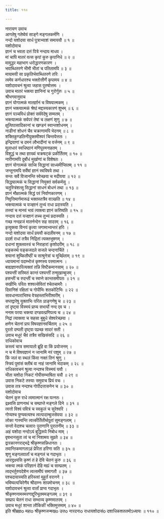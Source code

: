 ```yaml
---
title: ११०

---
```

नारायण उवाच  
आगतेषु गतेष्वेवं साङ्गे मङ्गलकर्मणि ।  
नन्दो यशोदया सार्ध पुत्राभ्याशं समाययौ ॥ १ ॥  
यशोदोवाच  
ज्ञानं च भवता दत्तं पित्रे नन्दाय माधव ।  
मां चापि मातरं वत्स कृपां कुरु कृपानिधे ॥ २ ॥  
मामुद्धर महाभाग धरोद्धारणकारण ।  
भवाब्धितरणे भीमौ भीतां च पतितामपि ॥ ३ ॥  
मायामयी सा प्रकृतिर्भवाब्धितरणे तरिः ।  
त्वमेव कर्णधारश्च भक्तोत्तीर्णे कृपामय ॥ ४ ॥  
यशोदावचनं श्रुत्वा जहास पुरुषोत्तमः ।  
उवाच मातरं भक्त्या ज्ञानिनां च गुरोर्गुरुः ॥ ५ ॥  
श्रीभगवानुवाच  
ज्ञानं योगात्मकं मातर्ज्ञानं च विषयात्मकम् ।  
ज्ञानं भक्त्यात्मकं श्रेष्ठं मद्दास्यकारणं शुभम् ॥ ६ ॥  
ज्ञानं पञ्चविधं प्रोक्तं सर्ववेदेषु सम्मतम् ।  
भक्त्यात्मकं सर्वपरं तेषां च लक्षणं शृणु ॥ ७ ॥  
क्षुत्पिपासादिकानां च खण्डनं स्वान्तशोधनम् ।  
नाडीनां शोधनं चैव चक्राणामपि भेदनम् ॥ ८ ॥  
शक्तिकुण्डलिनीयुक्तमीश्वरं चिन्तयेत्ततः ।  
इन्द्रियाणां च दमनं लौभादीनां च वर्जनम् ॥ ९ ॥  
मूलाधारं स्वधिष्ठानं मणिपूरमनाहतम् ।  
विशुद्धं च तथा ज्ञाख्यं चक्रषट्कं प्रकीर्तितम् ॥ १० ॥  
नारीणामपि दुर्बोधं मुर्खाणां च विशेषतः ।  
ज्ञानं योगात्मकं साध्वि सिद्धानां साध्यमीप्सितम् ॥ ११ ॥  
जन्तूनामपि सर्वेषां ज्ञानं स्वविषये तथा ।  
सन्तः सर्वे विजानन्ति स्वेच्छया च मदीयया ॥ १२ ॥  
सिद्ध्यात्मकं च सिद्धानां नियुक्तं सर्वकर्मसु ।  
चतुस्त्रिंशत्सु सिद्धानां साधनं बोधनं तथा ॥ १३ ॥  
ज्ञानं मौक्षात्मकं सिद्धं परं निर्वाणकारणम् ।  
निवृत्तिमार्गमारूढं भक्तस्तत्रैव वाञ्छति ॥ १४ ॥  
भक्त्यात्मकं च यज्ज्ञानं तुभ्यं राधा प्रदास्यति ।  
तस्यां च मानवं भावं त्यक्त्वा ज्ञानं करिष्यति ॥ १५ ॥  
नन्दाय दत्तं यज्ज्ञानं तच्च तुभ्यं प्रदास्यति ।  
गच्छ नन्दव्रजं मातर्नन्देन सह सादरम् ॥ १६ ॥  
इत्युक्त्वा विनयं कृत्वा जगामाभ्यन्तरं हरिः ।  
नन्दो यशोदया सार्धं प्रययौ कदलीवनम् ॥ १७ ॥  
ददर्श राधां तत्रैव निद्रितां त्यक्तभूषणम् ।  
दधानां शुक्लवस्त्रं च निराहारां कृशोदरीम् ॥ १८ ॥  
पङ्कस्थे पङ्कजदले सजले चन्दनार्चिते ।  
शयानां शुष्कितौष्ठीं च साश्रुनेत्रां च मूर्च्छिताम् ॥ १९ ॥  
ध्यायमानां पदाम्भोजं कृष्णस्य परमात्मनः ।  
बाह्यज्ञानपरित्यक्तां तन्नि विष्टैकमानसाम् ॥ २० ॥  
पश्यन्तीं सस्मितं कान्तं पश्यन्तीं तन्मुखाम्बुजम् ।  
हसन्तीं च रुदन्तीं च स्वप्ने कान्तसमीपतः ॥ २१ ॥  
सखीभिः परितः शश्वत्सेवितां श्चेतचामरैः ।  
दिवानिशं रक्षितां च गोपीभिः शतकोटिभिः ॥ २२ ॥  
सावधानपराभिश्च वेत्रहस्ताभिरीश्वरीम् ।  
सप्तद्वारेषु युक्ताभिः परितः प्राङ्गणेषु च ॥ २३ ॥  
तां दृष्ट्वा विस्मयं प्राप्य सभार्यो नन्द एव च ।  
ननाम परया भक्त्या दण्डवत्प्रणिपत्य च ॥ २४ ॥  
निद्रां त्याक्त्वा च सहसा बुबुधे सेश्वरेच्छया ।  
क्षणेन चेतनां प्राप विषयज्ञानवर्चिताम् ॥ २५ ॥  
पुरतो दम्पती दृष्ट्वा पप्रच्छ सादरं सती ।  
उवाच मधुरं चैवं तत्रैव सखिसंसदि ॥ २६ ॥  
राधिकोवाच  
कस्त्वं चात्र समायातो ब्रूहि वा किं प्रयोजनम् ।  
न च मे विषयज्ञानं न जानामि नरं पशुम् ॥ २७ ॥  
किं जलं वा स्थलं किंवा नक्तं तिनं श्रुणु ।  
स्त्रियं पुमांसं क्लीबं वा नाहं जानामि भेदाकम् ॥ २८ ॥  
राधिकावचनं श्रुत्वा नन्दश्च विस्मयं ययौ ।  
भीता यशोदा निकटं गोपीसम्भाषिता ययौ ॥ २९ ॥  
उवास निकटे तस्याः समुवाच प्रियं वचः ।  
उवास तत्र नन्दश्च गोपीदत्तासनेन च ॥ ३० ॥  
यशोदोवाच  
चेतनं कुरु राधे त्वमात्मानं रक्ष यत्नतः ।  
द्रक्ष्यसि प्राणनाथं च सम्प्राप्ते मङ्गले दिने ॥ ३१ ॥  
त्वत्तो विश्वं पवित्रं च स्वकुलं च सुरेश्वरि ।  
गोप्यश्च पुण्यवत्यश्च त्वत्पादाम्बुजसेवया ॥ ३२ ॥  
लोका गास्यन्ति त्वत्कीर्तितीर्थपूतां सुमङ्गलाम् ।  
सन्तो वेदाश्च चत्वारः पुराणानि पुरातनीम् ॥ ३३ ॥  
अहं यशोदा नन्दोऽयं बुद्धिरूपे निबोध माम् ।  
वृषभानसुता त्वं च मां निशामय सुव्रते ॥ ३४ ॥  
द्वारकानगराद्भद्रे श्रीकृष्णसन्निधानतः ।  
तवान्तिकमागताऽहं प्रेरिता हरिणा सति ॥ ३५ ॥  
शृणु मङ्गलवार्तां च मङ्गलं च गदाभृतः ।  
आराद्द्रक्ष्यसि कृष्णं तं हे देवि चेतनं कुरु ॥ ३६ ॥  
भक्त्या त्मकं परिज्ञानं देहि मह्यं च साम्प्रतम् ।  
त्वद्भर्तुरुपदेशेन त्वत्समीपं समागतौ ॥ ३७ ॥  
पश्चदायास्यति हरिस्त्वां मुहूर्तं वरानने ।  
भविष्यत्यचिरेणैव श्रीदाम्नः शापमोचनम् ॥ ३८ ॥  
यशोदावचनं श्रुत्वा वार्तां प्राप्य गदाभृतः ।  
श्रीकृष्णनामस्मरणाद्दूरिभूतममङ्गलम् ॥ ३९ ॥  
सम्प्राप चेतनं राधा सम्भाव्य कृष्णमातरम् ।  
उवाच मधुरं शान्ता लौकिकीं भक्तिमुत्तमाम् ॥ ४० ॥  
इति श्रीब्रह्मo महाo श्रीकृष्णजन्मखo उत्तo नारदनाo राधायशोदासंo दशाधिकशततमोऽध्यायः ॥ ११० ॥